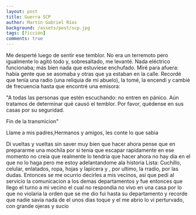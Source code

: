 ```yaml
---
layout: post
title: Guerra SCP
author: Martín Gabriel Ríos
background: /assets/post/scp.jpg
tags: [ficción]
comments: true
---
```

Me desperté luego de sentir ese temblor. No era un terremoto pero igualmente lo
agitó todo y, sobresaltado, me levanté. Nada eléctrico funcionaba; más bien nada
que estuviese enchufado. Miré para afuera: había gente que se asomaba y otras
que ya estaban en la calle. Recordé que tenía una radio (una reliquia de mi
abuelo), la tomé, la encendí y cambié de frecuencia hasta que encontré una
emisora:

"A todas las personas que estén escuchando: no entren en pánico. Aún tratamos
de determinar qué causó el temblor. Por favor, quédense en sus casas por su
seguridad.

Fin de la transmìcion"

Llame a mis padres,Hermanos y amigos, les conte lo que sabia

Di vueltas y vueltas sin saver muy bien que hacer ahora pense que en prepararme
una mochila por si tenia que escapar rapidamente en ese momento no creia 
que realmente lo tendria que hacer ahora no hay dia en el que no lo haga pero me 
estoy adelantandome ala historia 
Lista: Cuchillo, celular, enlatados, ropa, hojas y lapicera y , por ultimo, la 
rradio, por las dudas.
Entonces se me ocurrio decirles a mis vecinos, asi que pedi al servicio la 
comunicacion a los demas departamentos y fue entonces que llego el turno a mi
vecino el cual no respondia  no vivo en una casa por lo que no violaria la
orden que se me dio fui hasta su departamento y recorde que nadie savia nada de
el unos dias toque y el me abrio lo vi perturvado, con grande ojeras y sucio  


